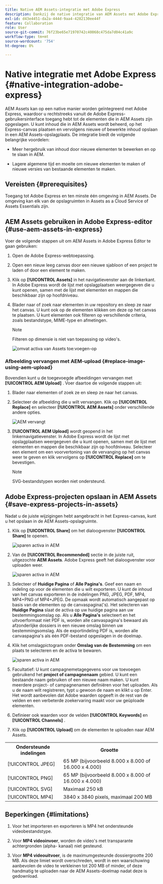 ```yaml
---
title: Native AEM Assets-integratie met Adobe Express
description: Dankzij de native integratie van AEM Assets met Adobe Express hebt u rechtstreeks vanuit de Adobe Express-gebruikersinterface toegang tot de middelen die in AEM Assets zijn opgeslagen.
exl-id: d43e4451-da2a-444d-9aa4-4282130ee44f
feature: Collaboration
role: User
source-git-commit: 76f23be65e71970742c40068c475da7d04c41a9c
workflow-type: tm+mt
source-wordcount: '754'
ht-degree: 0%

---
```


# Native integratie met Adobe Express {#native-integration-adobe-express}

AEM Assets kan op een native manier worden geïntegreerd met Adobe Express, waardoor u rechtstreeks vanuit de Adobe Express-gebruikersinterface toegang hebt tot de elementen die in AEM Assets zijn opgeslagen. U kunt inhoud die in AEM Assets wordt beheerd, op het Express-canvas plaatsen en vervolgens nieuwe of bewerkte inhoud opslaan in een AEM Assets-opslagplaats. De integratie biedt de volgende belangrijke voordelen:

* Meer hergebruik van inhoud door nieuwe elementen te bewerken en op te slaan in AEM.

* Lagere algemene tijd en moeite om nieuwe elementen te maken of nieuwe versies van bestaande elementen te maken.

## Vereisten {#prerequisites}

Toegang tot Adobe Express en ten minste één omgeving in AEM Assets. De omgeving kan elk van de opslagruimten in Assets as a Cloud Service of Assets Essentials zijn.

## AEM Assets gebruiken in Adobe Express-editor {#use-aem-assets-in-express}

Voer de volgende stappen uit om AEM Assets in Adobe Express Editor te gaan gebruiken:

1. Open de Adobe Express-webtoepassing.

2. Open een nieuw leeg canvas door een nieuwe sjabloon of een project te laden of door een element te maken.

3. Klik op **[!UICONTROL Assets]** in het navigatievenster aan de linkerkant. In Adobe Express wordt de lijst met opslagplaatsen weergegeven die u kunt openen, samen met de lijst met elementen en mappen die beschikbaar zijn op hoofdniveau.

4. Blader naar of zoek naar elementen in uw repository en sleep ze naar het canvas. U kunt ook op de elementen klikken om deze op het canvas te plaatsen. U kunt elementen ook filteren op verschillende criteria, zoals bestandstype, MIME-type en afmetingen.

   >[!NOTE]
   >
   >Filteren op dimensie is niet van toepassing op video&#39;s.

   ![ omvat activa van Assets toe:voegen-op ](assets/adobe-express-native-integration.png)

### Afbeelding vervangen met AEM-upload {#replace-image-using-aem-upload}

Bovendien kunt u de toegevoegde afbeeldingen vervangen met **[!UICONTROL AEM Upload]** . Voer daartoe de volgende stappen uit:

1. Blader naar elementen of zoek ze en sleep ze naar het canvas.

1. Selecteer de afbeelding die u wilt vervangen. Klik op **[!UICONTROL Replace]** en selecteer **[!UICONTROL AEM Assets]** onder verschillende andere opties.

   ![ AEM vervangt ](assets/aem-replace.png)

1. **[!UICONTROL AEM Upload]** wordt geopend in het linkernavigatievenster. In Adobe Express wordt de lijst met opslagplaatsen weergegeven die u kunt openen, samen met de lijst met elementen en mappen die beschikbaar zijn op hoofdniveau. Selecteer een element om een voorvertoning van de vervanging op het canvas weer te geven en klik vervolgens op **[!UICONTROL Replace]** om te bevestigen.

   >[!NOTE]
   >
   > SVG-bestandstypen worden niet ondersteund.

## Adobe Express-projecten opslaan in AEM Assets {#save-express-projects-in-assets}

Nadat u de juiste wijzigingen hebt aangebracht in het Express-canvas, kunt u het opslaan in de AEM Assets-opslagruimte.

1. Klik op **[!UICONTROL Share]** om het dialoogvenster **[!UICONTROL Share]** te openen.

   ![ sparen activa in AEM ](assets/adobe-express-share.png)

2. Van de **[!UICONTROL Recommended]** sectie in de juiste ruit, uitgezochte **AEM Assets**. Adobe Express geeft het dialoogvenster voor uploaden weer.

   ![ sparen activa in AEM ](assets/adobe-express-aem.png)

3. Selecteer of **Huidige Pagina** of **Alle Pagina&#39;s**. Geef een naam en indeling op voor de elementen die u wilt exporteren. U kunt de inhoud van het canvas exporteren in de indelingen PNG, JPEG, PDF, MP4, MP4+PNG of MP4+JPEG. De opmaak wordt automatisch aangepast op basis van de elementen op de canvaspagina(&#39;s).
Het selecteren van **Huidige Pagina** slaat de activa op uw huidige pagina aan uw bestemmingsomslag op. Als u **Alle Pagina&#39;s** selecteert en het uitvoerformaat niet PDF is, worden alle canvaspagina&#39;s bewaard als afzonderlijke dossiers in een nieuwe omslag binnen uw bestemmingsomslag. Als de exportindeling PDF is, worden alle canvaspagina&#39;s als één PDF-bestand opgeslagen in de doelmap.

4. Klik het omslagpictogram onder **Omslag van de Bestemming** om een plaats te selecteren en de activa te bewaren.

   ![ sparen activa in AEM ](/help/assets/assets/page-selection-and-destination-folder.svg)

5. Facultatief: U kunt campagnemetagegevens voor uw toevoegen gebruikend het **project of campagnenaam** gebied. U kunt een bestaande naam gebruiken of een nieuwe naam maken. U kunt meerdere project- of campagnenamen definiëren voor het uploaden. Als u de naam wilt registreren, typt u gewoon de naam en klikt u op Enter.
Het wordt aanbevolen dat Adobe waarden opgeeft in de rest van de velden en een verbeterde zoekervaring maakt voor uw geüploade elementen.

6. Definieer ook waarden voor de velden **[!UICONTROL Keywords]** en **[!UICONTROL Channels]** .

7. Klik op **[!UICONTROL Upload]** om de elementen te uploaden naar AEM Assets.

<table> 
    <tbody>
     <tr>
      <th><strong>Ondersteunde indelingen</strong></th>
      <th><strong>Grootte</strong></th>
     </tr>
    </tr>
    <tr>
        <td>[!UICONTROL JPEG]</td>
        <td> 65 MP (bijvoorbeeld 8.000 x 8.000 of 16.000 x 4.000) </td>
    </tr>
    <tr>
        <td>[!UICONTROL PNG]</td>
        <td> 65 MP (bijvoorbeeld 8.000 x 8.000 of 16.000 x 4.000) </td>
    </tr>
    <tr>
        <td>[!UICONTROL SVG]</td>
        <td> Maximaal 250 kB</td>
    </tr>
    <tr>
        <td>[!UICONTROL MP4]</td>
        <td> 3840 x 3840 pixels, maximaal 200 MB</td>
    </tr>
    </tbody>
</table>

## Beperkingen {#limitations}

1. Voor het importeren en exporteren is MP4 het ondersteunde videobestandstype.

2. Voor **MP4 videoinvoer**, worden de video&#39;s met transparante achtergronden (alpha- kanaal) niet gesteund.
   <!--
   1. The maximum file size supported is 200 MB. If this limit exceeds, an alert message displays.
   2. The maximum supported resolution is 3840 X 3840 pixels.
   3. Videos with transparent backgrounds (alpha channel) are not supported.
   -->

3. Voor **MP4 videouitvoer**, is de maximumgesteunde dossiergrootte 200 MB. Als deze limiet wordt overschreden, wordt in een waarschuwing aanbevolen de video te verkleinen tot 200 MB of minder, of deze handmatig te uploaden naar de AEM Assets-doelmap nadat deze is gedownload.



